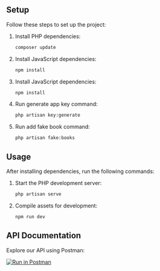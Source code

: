 ## Setup

Follow these steps to set up the project:

1. Install PHP dependencies:

    ```bash
    composer update
    ```

2. Install JavaScript dependencies:

    ```bash
    npm install
    ```

3. Install JavaScript dependencies:

    ```bash
    npm install

4. Run generate app key command:

    ```bash
    php artisan key:generate
    ```
5. Run add fake book command:

    ```bash
    php artisan fake:books
    ```

## Usage

After installing dependencies, run the following commands:

1. Start the PHP development server:

    ```bash
    php artisan serve
    ```

2. Compile assets for development:

    ```bash
    npm run dev
    ```

## API Documentation

Explore our API using Postman:

[![Run in Postman](https://run.pstmn.io/button.svg)](https://www.postman.com/shivamdev7414/workspace/bookapp/collection/31082363-7e8c9890-ac3b-4efd-8955-30a958090226?action=share&creator=31082363)